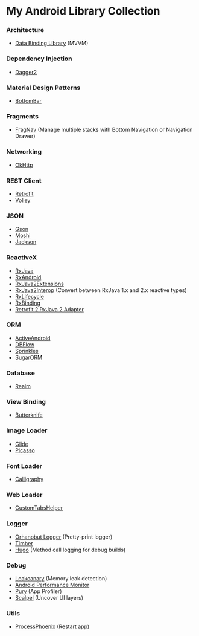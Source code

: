 # My Android Library Collection

### Architecture
* [Data Binding Library](https://developer.android.com/topic/libraries/data-binding/index.html) (MVVM)

### Dependency Injection
* [Dagger2](https://github.com/google/dagger)

### Material Design Patterns
* [BottomBar](https://github.com/roughike/BottomBar)

### Fragments
* [FragNav](https://github.com/ncapdevi/FragNav) (Manage multiple stacks with Bottom Navigation or Navigation Drawer)

### Networking
* [OkHttp](https://github.com/square/okhttp)

### REST Client
* [Retrofit](https://github.com/square/retrofit)
* [Volley](https://github.com/mcxiaoke/android-volley)

### JSON
* [Gson](https://github.com/google/gson)
* [Moshi](https://github.com/square/moshi)
* [Jackson](https://github.com/FasterXML/jackson)

### ReactiveX
* [RxJava](https://github.com/ReactiveX/RxJava)
* [RxAndroid](https://github.com/ReactiveX/RxAndroid)
* [RxJava2Extensions](https://github.com/akarnokd/RxJava2Extensions)
* [RxJava2Interop](https://github.com/akarnokd/RxJava2Interop) (Convert between RxJava 1.x and 2.x reactive types)
* [RxLifecycle](https://github.com/trello/RxLifecycle)
* [RxBinding](https://github.com/JakeWharton/RxBinding)
* [Retrofit 2 RxJava 2 Adapter](https://github.com/JakeWharton/retrofit2-rxjava2-adapter)

### ORM
* [ActiveAndroid](https://github.com/pardom/ActiveAndroid)
* [DBFlow](https://github.com/Raizlabs/DBFlow)
* [Sprinkles](https://github.com/emilsjolander/sprinkles)
* [SugarORM](https://github.com/satyan/sugar)

### Database
* [Realm](https://github.com/realm/realm-java)

### View Binding
* [Butterknife](https://github.com/JakeWharton/butterknife)

### Image Loader
* [Glide](https://github.com/bumptech/glide)
* [Picasso](https://github.com/square/picasso)

### Font Loader
* [Calligraphy](https://github.com/chrisjenx/Calligraphy)

### Web Loader
* [CustomTabsHelper](https://github.com/DreaminginCodeZH/CustomTabsHelper)

### Logger
* [Orhanobut Logger](https://github.com/orhanobut/logger) (Pretty-print logger)
* [Timber](https://github.com/JakeWharton/timber)
* [Hugo](https://github.com/JakeWharton/hugo) (Method call logging for debug builds)

### Debug
* [Leakcanary](https://github.com/square/leakcanary) (Memory leak detection)
* [Android Performance Monitor](https://github.com/markzhai/AndroidPerformanceMonitor)
* [Pury](https://github.com/NikitaKozlov/Pury) (App Profiler)
* [Scalpel](https://github.com/JakeWharton/scalpel) (Uncover UI layers)

### Utils
* [ProcessPhoenix](https://github.com/JakeWharton/ProcessPhoenix) (Restart app)
